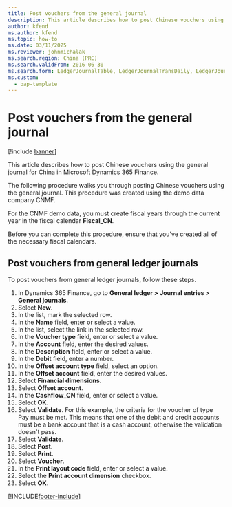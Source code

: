 ```yaml
---
title: Post vouchers from the general journal
description: This article describes how to post Chinese vouchers using the general journal for China in Microsoft Dynamics 365 Finance.
author: kfend
ms.author: kfend
ms.topic: how-to
ms.date: 03/11/2025
ms.reviewer: johnmichalak
ms.search.region: China (PRC)
ms.search.validFrom: 2016-06-30
ms.search.form: LedgerJournalTable, LedgerJournalTransDaily, LedgerJournalTransDimension, DimensionLookup
ms.custom: 
  - bap-template
---
```


# Post vouchers from the general journal

[!include [banner](../../includes/banner.md)]

This article describes how to post Chinese vouchers using the general journal for China in Microsoft Dynamics 365 Finance.

The following procedure walks you through posting Chinese vouchers using the general journal. This procedure was created using the demo data company CNMF.

For the CNMF demo data, you must create fiscal years through the current year in the fiscal calendar **Fiscal_CN**.

Before you can complete this procedure, ensure that you've created all of the necessary fiscal calendars. 

## Post vouchers from general ledger journals

To post vouchers from general ledger journals, follow these steps.

1. In Dynamics 365 Finance, go to **General ledger \> Journal entries \> General journals**.
1. Select **New**.
1. In the list, mark the selected row.
1. In the **Name** field, enter or select a value.
1. In the list, select the link in the selected row.
1. In the **Voucher type** field, enter or select a value.
1. In the **Account** field, enter the desired values.
1. In the **Description** field, enter or select a value.
1. In the **Debit** field, enter a number.
1. In the **Offset account type** field, select an option.
1. In the **Offset account** field, enter the desired values.
1. Select **Financial dimensions**.
1. Select **Offset account**.
1. In the **Cashflow_CN** field, enter or select a value.
1. Select **OK**.
1. Select **Validate**. For this example, the criteria for the voucher of type Pay must be met. This means that one of the debit and credit accounts must be a bank account that is a cash account, otherwise the validation doesn't pass.  
1. Select **Validate**.
1. Select **Post**.
1. Select **Print**.
1. Select **Voucher**.
1. In the **Print layout code** field, enter or select a value.
1. Select the **Print account dimension** checkbox.
1. Select **OK**.



[!INCLUDE[footer-include](../../../includes/footer-banner.md)]
